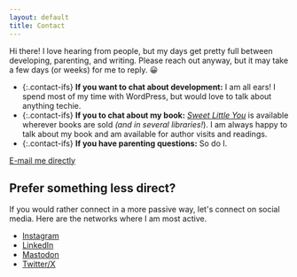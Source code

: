 ```yaml
---
layout: default
title: Contact
---
```


<section markdown="1" class="contact-intro" aria-label="Introduction">

Hi there! I love hearing from people, but my days get pretty full between developing, parenting, and writing. Please reach out anyway, but it may take a few days (or weeks) for me to reply. 😀

* {:.contact-ifs} **If you want to chat about development:** I am all ears! I spend most of my time with WordPress, but would love to talk about anything techie.
* {:.contact-ifs} **If you to chat about my book:** [_Sweet Little You_](/book) is available wherever books are sold _(and in several libraries!_). I am always happy to talk about my book and am available for author visits and readings.
* {:.contact-ifs} **If you have parenting questions:** So do I. 

<a href="mailto:joni@jhalabi.com" class="button">E-mail me directly</a>

</section>


<section markdown="1" class="contact-social" aria-label="Social media links">

## Prefer something less direct?

If you would rather connect in a more passive way, let's connect on social media. Here are the networks where I am most active.

* <a href="https://www.instagram.com/jonihalabi/" class="ri-instagram-fill">Instagram</a>
* <a href="https://www.linkedin.com/in/jonihalabi/" class="ri-linkedin-fill">LinkedIn</a>
* <a href="https://higheredweb.social/@jonihalabi" class="ri-mastodon-fill">Mastodon</a>
* <a href="https://twitter.com/jonihalabi" class="ri-twitter-x-fill">Twitter/X</a>

</section>
